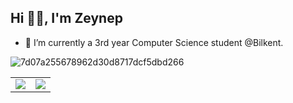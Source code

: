 <h2 align="left">Hi 👋🏻, I'm Zeynep </h2>

- 🔭 I’m currently a 3rd year Computer Science student @Bilkent.    

![7d07a255678962d30d8717dcf5dbd266](https://github.com/zeynepoztunc/zeynepoztunc/assets/85746781/b403f0b3-617a-4951-9d8e-13a525adac3a)


<table>
  <tr>
    <td> <img class="img" src="https://github-readme-stats.vercel.app/api?username=zeynepoztunc&show_icons=true&theme=omni"/>   </td>
    <td> <img class="img" src="https://github-readme-stats.vercel.app/api/top-langs/?username=zeynepoztunc&show_icons=true&theme=omni"/>   </td>
  </tr>
</table>
<!--
**zeynepoztunc/zeynepoztunc** is a ✨ _special_ ✨ repository because its `README.md` (this file) appears on your GitHub profile.
<td>![Your Repository's Stats](https://github-readme-stats.vercel.app/api?username=zeynepoztunc&show_icons=true&theme=omni)   </td>

- 🌱 I’m currently learning ...
- 👯 I’m looking to collaborate on ...
- 🤔 I’m looking for help with ...
- 💬 Ask me about ...
- 📫 How to reach me: ...
- 😄 Pronouns: ...
- ⚡ Fun fact: ...
-->
